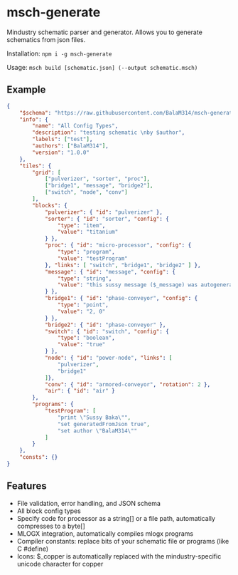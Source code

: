 # msch-generate
Mindustry schematic parser and generator. Allows you to generate schematics from json files.

Installation: `npm i -g msch-generate`

Usage: `msch build [schematic.json] (--output schematic.msch)`

## Example

```json
{
	"$schema": "https://raw.githubusercontent.com/BalaM314/msch-generate/main/docs/msch-v1.schema.json",
	"info": {
		"name": "All Config Types",
		"description": "testing schematic \nby $author",
		"labels": ["test"],
		"authors": ["BalaM314"],
		"version": "1.0.0"
	},
	"tiles": {
		"grid": [
			["pulverizer", "sorter", "proc"],
			["bridge1", "message", "bridge2"],
			["switch", "node", "conv"]
		],
		"blocks": {
			"pulverizer": { "id": "pulverizer" },
			"sorter": { "id": "sorter", "config": {
				"type": "item",
				"value": "titanium"
			} },
			"proc": { "id": "micro-processor", "config": {
				"type": "program",
				"value": "testProgram"
			}, "links": [ "switch", "bridge1", "bridge2" ] },
			"message": { "id": "message", "config": {
				"type": "string",
				"value": "this sussy message ($_message) was autogenerated by [blue]msch-generate[] for testing purposes"
			} },
			"bridge1": { "id": "phase-conveyor", "config": {
				"type": "point",
				"value": "2, 0"
			} },
			"bridge2": { "id": "phase-conveyor" },
			"switch": { "id": "switch", "config": {
				"type": "boolean",
				"value": "true"
			} },
			"node": { "id": "power-node", "links": [
				"pulverizer",
				"bridge1"
			]},
			"conv": { "id": "armored-conveyor", "rotation": 2 },
			"air": { "id": "air" }
		},
		"programs": {
			"testProgram": [
				"print \"Sussy Baka\"",
				"set generatedFromJson true",
				"set author \"BalaM314\""
			]
		}
	},
	"consts": {}
}
```

## Features

* File validation, error handling, and JSON schema
* All block config types
* Specify code for processor as a string[] or a file path, automatically compresses to a byte[]
* MLOGX integration, automatically compiles mlogx programs
* Compiler constants: replace bits of your schematic file or programs (like C #define)
* Icons: $_copper is automatically replaced with the mindustry-specific unicode character for copper
